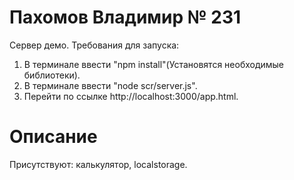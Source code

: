 # Пахомов Владимир № 231
Сервер демо. 
Требования для запуска: 
1) В терминале ввести "npm install"(Установятся необходимые библиотеки).
2) В терминале ввести "node scr/server.js". 
3) Перейти по ссылке http://localhost:3000/app.html.
# Описание
Присутствуют: калькулятор, localstorage.